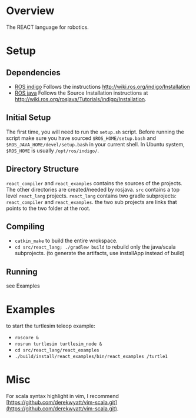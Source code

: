 Overview
========

The REACT language for robotics.

Setup
=====

Dependencies
------------

* [ROS indigo](http://wiki.ros.org/)
  Follows the instructions http://wiki.ros.org/indigo/Installation
* [ROS java](http://wiki.ros.org/rosjava)
  Follows the Source Installation instructions at http://wiki.ros.org/rosjava/Tutorials/indigo/Installation.

Initial Setup
-------------
The first time, you will need to run the `setup.sh` script.
Before running the script make sure you have sourced `$ROS_HOME/setup.bash` and `$ROS_JAVA_HOME/devel/setup.bash` in your current shell.
In Ubuntu system, `$ROS_HOME` is usually `/opt/ros/indigo/`.

Directory Structure
-------------------
`react_compiler` and `react_examples` contains the sources of the projects.
The other directories are created/needed by rosjava.
`src` contains a top level `react_lang` projects.
`react_lang` contains two gradle subprojects: `react_compiler` and `react_examples`.
the two sub projects are links that points to the two folder at the root.

Compiling
---------
- `catkin_make` to build the entire wrokspace.
- `cd src/react_lang; ./gradlew build` to rebuild only the java/scala subprojects. (to generate the artifacts, use installApp instead of build)

Running
-------
see Examples

Examples
========
to start the turtlesim teleop example:
- `roscore &`
- `rosrun turtlesim turtlesim_node &`
- `cd src/react_lang/react_examples`
- `./build/install/react_examples/bin/react_examples /turtle1`

Misc
====
For scala syntax highlight in vim, I recommend [https://github.com/derekwyatt/vim-scala.git](https://github.com/derekwyatt/vim-scala.git).
